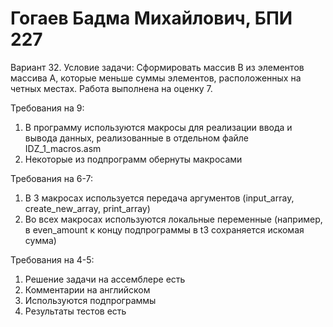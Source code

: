 # Гогаев Бадма Михайлович, БПИ 227
Вариант 32. Условие задачи: Сформировать массив B из элементов массива A, которые меньше
суммы элементов, расположенных на четных местах. 
Работа выполнена на оценку 7.

Требования на 9:
1. В программу используются макросы для реализации ввода и вывода данных, реализованные в отдельном файле IDZ_1_macros.asm
2. Некоторые из подпрограмм обернуты макросами
 
Требования на 6-7:
1. В 3 макросах используется передача аргументов (input_array, create_new_array, print_array)
2. Во всех макросах используются локальные переменные (например, в even_amount к концу подпрограммы в t3 сохраняется искомая сумма)

Требования на 4-5:
1. Решение задачи на ассемблере есть
2. Комментарии на английском
3. Используются подпрограммы
4. Результаты тестов есть
